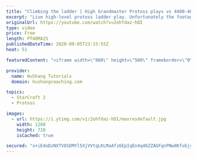 ```yaml
---
title: "Climbing the ladder | High Grandmaster Protoss plays vs 4400-4800 players"
excerpt: "Live high-level protoss ladder play. Unfortunately the footage came out quite choppy at some points and I was considering just not posting today, but I will post it anyways in case a few of you want to watch still. I'm trying to figure out what the cause of the lag is and hopefully I can get some cleaner"
originalUrl: https://youtube.com/watch?v=2ohfdaz-hDI
type: video
price: Free
length: PT48M42S
publishedDateTime: 2020-09-05T23:15:55Z
heat: 51

featuredContent: "<iframe width=\"800\" height=\"500\" frameborder=\"0\" src=\"https://www.youtube.com/embed/2ohfdaz-hDI\" allow=\"accelerometer; autoplay; encrypted-media; gyroscope; picture-in-picture\" allowfullscreen></iframe>"

provider:
  name: HuShang Tutorials
  domain: hushangcoaching.com

topics:
  - StarCraft 2
  - Protoss

images:
  - url: https://i.ytimg.com/vi/2ohfdaz-hDI/maxresdefault.jpg
    width: 1280
    height: 720
    isCached: true

secured: "x+iE4oDzNXTV8SDMYl5XjVVtqLKLMaAfz6EpIqEn4q46ZZAGFqnPNw8Kfvbjylj7NAKEv6qJJXV4Ui3JjC11CWjv0pRV65vMdssc3Q2Gn1Pndg+Pd5Yyu/CVut77Srvmszuw49Tnqvct8+6Ag0UtwYa+6DwfEVwvBRXbkbu7ZUzDOtFF37nMyqfHVk5sIqbNWKZ2KQ2FsOtH54B8JXXMJWmmGklEVTMm8uGUE3Bfo7HATvMhmIT6MvQ/rHWHih3SiPM+cIYAJNWQeLNNuJwZp9eLOoyd8wGMMqhunojhmzkiGtC2T1cLYrX9FvTOBtCmV4OQOvRJBFjTUCOall6fAgJA4018kyy0RHK7SLFBgzxfKsXPrUmF1ge3tXj/dozbfAWkETET7mbriMeFoxi7fJHU7nnFmBBfj4nmngRi6mk=;PbgaMCeCl+giZUJU15cRpw=="
---
```


